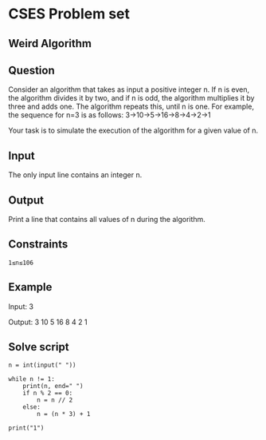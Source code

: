# CSES Problem set

## Weird Algorithm

## Question

Consider an algorithm that takes as input a positive integer n. If n is even, the algorithm divides it by two, and if n is odd, the algorithm multiplies it by three and adds one. The algorithm repeats this, until n is one. For example, the sequence for n=3 is as follows:
3→10→5→16→8→4→2→1

Your task is to simulate the execution of the algorithm for a given value of n.

## Input

The only input line contains an integer n.

## Output

Print a line that contains all values of n during the algorithm.

 ## Constraints

    1≤n≤106


## Example

Input:
3

Output:
3 10 5 16 8 4 2 1


## Solve script
```
n = int(input(" "))

while n != 1:
    print(n, end=" ")
    if n % 2 == 0:
        n = n // 2
    else:
        n = (n * 3) + 1

print("1")
```
